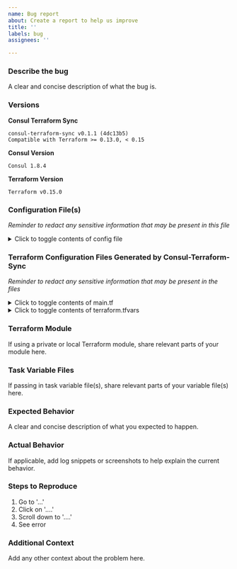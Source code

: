 ```yaml
---
name: Bug report
about: Create a report to help us improve
title: ''
labels: bug
assignees: ''

---
```


### Describe the bug
A clear and concise description of what the bug is.

### Versions
**Consul Terraform Sync**
```
consul-terraform-sync v0.1.1 (4dc13b5)
Compatible with Terraform >= 0.13.0, < 0.15
```

**Consul Version**
```
Consul 1.8.4
```

**Terraform Version**
```
Terraform v0.15.0
```

### Configuration File(s)
_Reminder to redact any sensitive information that may be present in this file_

<details>
<summary>Click to toggle contents of config file </summary>

```hcl
// Copy config file here
```
</details>

### Terraform Configuration Files Generated by Consul-Terraform-Sync
_Reminder to redact any sensitive information that may be present in the files_

<details>
<summary>Click to toggle contents of main.tf </summary>

```terraform
// Copy generated main.tf here
```
</details>

<details>
<summary>Click to toggle contents of terraform.tfvars </summary>

```terraform
// Copy generated terraform.tfvars here
```
</details>

### Terraform Module
If using a private or local Terraform module, share relevant parts of your module here.

### Task Variable Files
If passing in task variable file(s), share relevant parts of your variable file(s) here.

### Expected Behavior
A clear and concise description of what you expected to happen.

### Actual Behavior
If applicable, add log snippets or screenshots to help explain the current behavior.

### Steps to Reproduce
1. Go to '...'
2. Click on '....'
3. Scroll down to '....'
4. See error

### Additional Context
Add any other context about the problem here.
